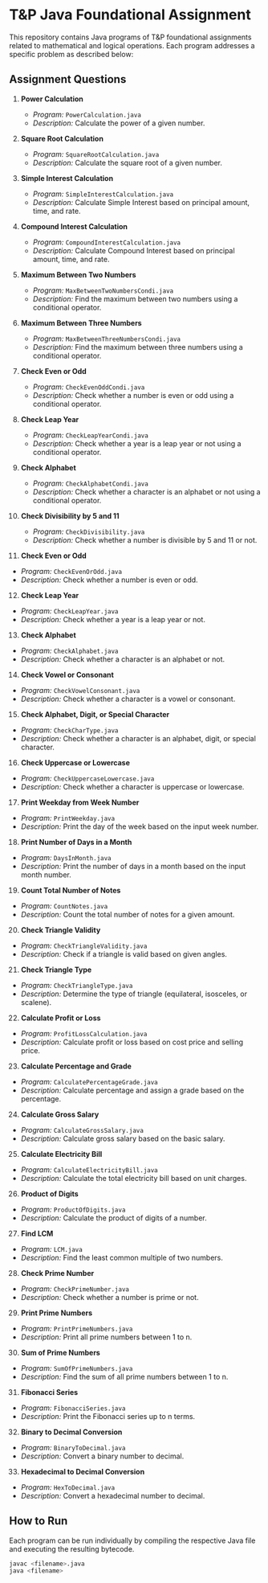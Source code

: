 # T&P Java Foundational Assignment

This repository contains Java programs of T&P foundational assignments related to mathematical and logical operations. Each program addresses a specific problem as described below:

## Assignment Questions

1. **Power Calculation**
   - *Program:* `PowerCalculation.java`
   - *Description:* Calculate the power of a given number.

2. **Square Root Calculation**
   - *Program:* `SquareRootCalculation.java`
   - *Description:* Calculate the square root of a given number.

3. **Simple Interest Calculation**
   - *Program:* `SimpleInterestCalculation.java`
   - *Description:* Calculate Simple Interest based on principal amount, time, and rate.

4. **Compound Interest Calculation**
   - *Program:* `CompoundInterestCalculation.java`
   - *Description:* Calculate Compound Interest based on principal amount, time, and rate.

5. **Maximum Between Two Numbers**
   - *Program:* `MaxBetweenTwoNumbersCondi.java`
   - *Description:* Find the maximum between two numbers using a conditional operator.

6. **Maximum Between Three Numbers**
   - *Program:* `MaxBetweenThreeNumbersCondi.java`
   - *Description:* Find the maximum between three numbers using a conditional operator.

7. **Check Even or Odd**
   - *Program:* `CheckEvenOddCondi.java`
   - *Description:* Check whether a number is even or odd using a conditional operator.

8. **Check Leap Year**
   - *Program:* `CheckLeapYearCondi.java`
   - *Description:* Check whether a year is a leap year or not using a conditional operator.

9. **Check Alphabet**
   - *Program:* `CheckAlphabetCondi.java`
   - *Description:* Check whether a character is an alphabet or not using a conditional operator.

10. **Check Divisibility by 5 and 11**
    - *Program:* `CheckDivisibility.java`
    - *Description:* Check whether a number is divisible by 5 and 11 or not.

11. **Check Even or Odd**
   - *Program:* `CheckEvenOrOdd.java`
   - *Description:* Check whether a number is even or odd.

12. **Check Leap Year**
   - *Program:* `CheckLeapYear.java`
   - *Description:* Check whether a year is a leap year or not.

13. **Check Alphabet**
   - *Program:* `CheckAlphabet.java`
   - *Description:* Check whether a character is an alphabet or not.

14. **Check Vowel or Consonant**
   - *Program:* `CheckVowelConsonant.java`
   - *Description:* Check whether a character is a vowel or consonant.

15. **Check Alphabet, Digit, or Special Character**
   - *Program:* `CheckCharType.java`
   - *Description:* Check whether a character is an alphabet, digit, or special character.

16. **Check Uppercase or Lowercase**
   - *Program:* `CheckUppercaseLowercase.java`
   - *Description:* Check whether a character is uppercase or lowercase.

17. **Print Weekday from Week Number**
   - *Program:* `PrintWeekday.java`
   - *Description:* Print the day of the week based on the input week number.

18. **Print Number of Days in a Month**
   - *Program:* `DaysInMonth.java`
   - *Description:* Print the number of days in a month based on the input month number.

19. **Count Total Number of Notes**
   - *Program:* `CountNotes.java`
   - *Description:* Count the total number of notes for a given amount.

20. **Check Triangle Validity**
   - *Program:* `CheckTriangleValidity.java`
   - *Description:* Check if a triangle is valid based on given angles.

21. **Check Triangle Type**
   - *Program:* `CheckTriangleType.java`
   - *Description:* Determine the type of triangle (equilateral, isosceles, or scalene).

22. **Calculate Profit or Loss**
   - *Program:* `ProfitLossCalculation.java`
   - *Description:* Calculate profit or loss based on cost price and selling price.

23. **Calculate Percentage and Grade**
   - *Program:* `CalculatePercentageGrade.java`
   - *Description:* Calculate percentage and assign a grade based on the percentage.

24. **Calculate Gross Salary**
   - *Program:* `CalculateGrossSalary.java`
   - *Description:* Calculate gross salary based on the basic salary.

25. **Calculate Electricity Bill**
   - *Program:* `CalculateElectricityBill.java`
   - *Description:* Calculate the total electricity bill based on unit charges.

26. **Product of Digits**
   - *Program:* `ProductOfDigits.java`
   - *Description:* Calculate the product of digits of a number.

27. **Find LCM**
   - *Program:* `LCM.java`
   - *Description:* Find the least common multiple of two numbers.

28. **Check Prime Number**
   - *Program:* `CheckPrimeNumber.java`
   - *Description:* Check whether a number is prime or not.

29. **Print Prime Numbers**
   - *Program:* `PrintPrimeNumbers.java`
   - *Description:* Print all prime numbers between 1 to n.

30. **Sum of Prime Numbers**
   - *Program:* `SumOfPrimeNumbers.java`
   - *Description:* Find the sum of all prime numbers between 1 to n.

31. **Fibonacci Series**
   - *Program:* `FibonacciSeries.java`
   - *Description:* Print the Fibonacci series up to n terms.

32. **Binary to Decimal Conversion**
   - *Program:* `BinaryToDecimal.java`
   - *Description:* Convert a binary number to decimal.

33. **Hexadecimal to Decimal Conversion**
   - *Program:* `HexToDecimal.java`
   - *Description:* Convert a hexadecimal number to decimal.



## How to Run

Each program can be run individually by compiling the respective Java file and executing the resulting bytecode.

```bash
javac <filename>.java
java <filename>
